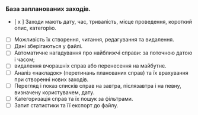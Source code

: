 ### База запланованих заходів.
- [ x ] Заходи мають дату, час, тривалість, місце проведення, короткий опис, категорію.
- [ ] Можливість їх створення, читання, редагування та видалення.
- [ ] Дані зберігаються у файлі.
- [ ] Автоматичне нагадування про найближчі справи: за поточною датою і часом;
- [ ] видалення вчорашніх справ або перенесення на майбутнє.
- [ ] Аналіз «накладок» (перетинань планованих справ) та їх врахування при створенні нових заходів.
- [ ] Перегляд і показ списків справ на завтра,
  післязавтра і на певну,
  визначену користувачем, дату.
- [ ] Категоризація справ та їх пошук за фільтрами.
- [ ] Запит статистики та її експорт до файлу.